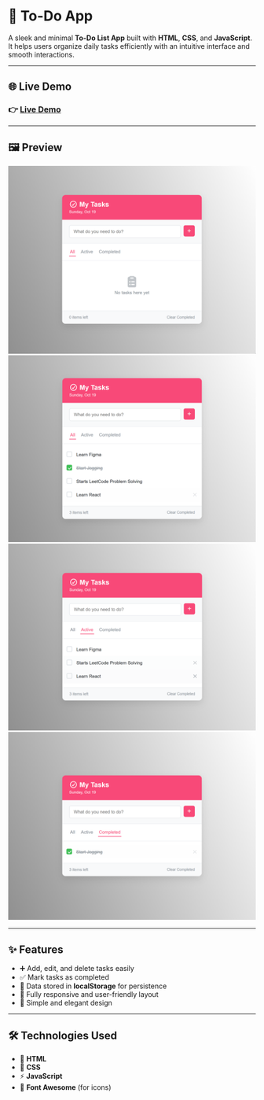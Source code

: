 # 📝 To-Do App

A sleek and minimal **To-Do List App** built with **HTML**, **CSS**, and **JavaScript**.  
It helps users organize daily tasks efficiently with an intuitive interface and smooth interactions.

---

## 🌐 Live Demo

### 👉 [Live Demo]()

---

## 🖼️ Preview

![To-Do App Preview](/Image/defualt.png)
![To-Do App Preview](/Image/alllist.png)
![To-Do App Preview](/Image/activelist.png)
![To-Do App Preview](/Image/completedlist.png)

---

## ✨ Features

- ➕ Add, edit, and delete tasks easily
- ✅ Mark tasks as completed
- 💾 Data stored in **localStorage** for persistence
- 📱 Fully responsive and user-friendly layout
- 🎨 Simple and elegant design

---

## 🛠️ Technologies Used

- 🧱 **HTML**
- 🎨 **CSS**
- ⚡ **JavaScript**
- 🧩 **Font Awesome** (for icons)
